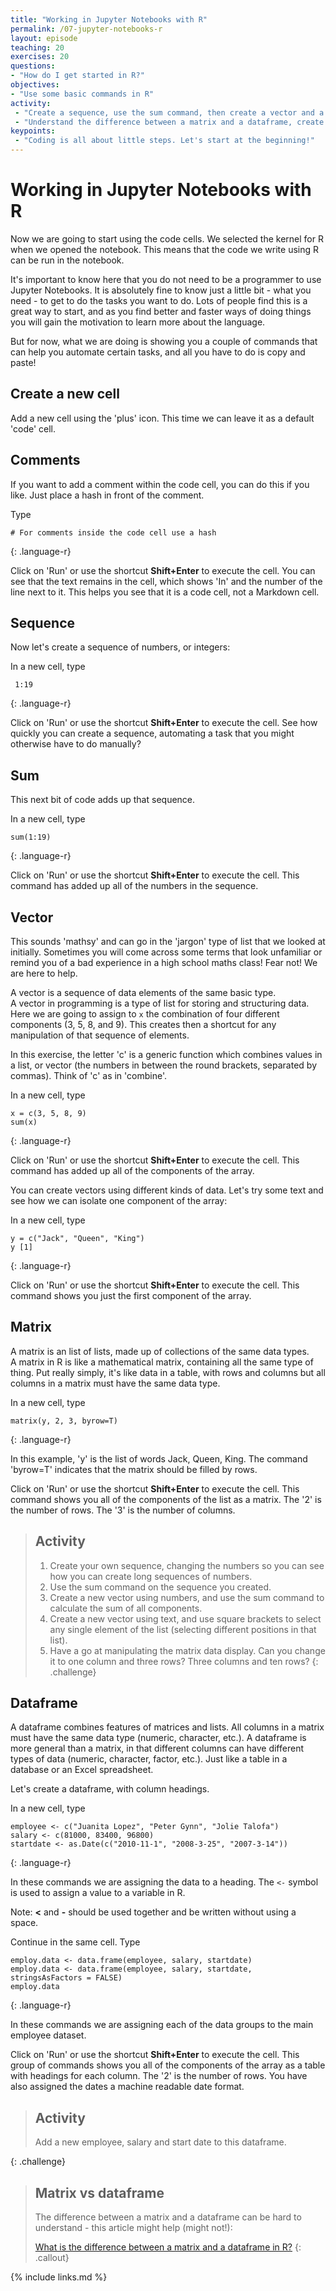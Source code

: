 ```yaml
---
title: "Working in Jupyter Notebooks with R"
permalink: /07-jupyter-notebooks-r
layout: episode
teaching: 20
exercises: 20
questions:
- "How do I get started in R?"
objectives:
- "Use some basic commands in R"
activity:
 - "Create a sequence, use the sum command, then create a vector and a matrix"
 - "Understand the difference between a matrix and a dataframe, create and add to a dataframe"
keypoints:
 - "Coding is all about little steps. Let's start at the beginning!"
---
```


# Working in Jupyter Notebooks with R

Now we are going to start using the code cells. We selected the kernel for R when
 we opened the notebook. This means that the code we write using R can be run in the notebook.

It's important to know here that you do not need to be a programmer to use Jupyter Notebooks.
 It is absolutely fine to know just a little bit - what you need - to get to do the
  tasks you want to do. Lots of people find this is a great way to start, and as you
   find better and faster ways of doing things you will gain the motivation to learn
    more about the language.

But for now, what we are doing is showing you a couple of commands that can help
 you automate certain tasks, and all you have to do is copy and paste!

## Create a new cell

Add a new cell using the 'plus' icon. This time we can leave it as a default 'code' cell.

## Comments

If you want to add a comment within the code cell, you can do this if you like.
Just place a hash in front of the comment.

Type

~~~
# For comments inside the code cell use a hash
~~~
{: .language-r}

Click on 'Run' or use the  shortcut **Shift+Enter** to execute the cell.
You can see that the text remains in the cell, which shows 'In' and the number of
 the line next to it. This helps you see that it is a code cell, not a Markdown cell.

## Sequence

Now let's create a sequence of numbers, or integers:

In a new cell, type

~~~
 1:19
~~~
{: .language-r}

Click on 'Run' or use the  shortcut **Shift+Enter** to execute the cell.
See how quickly you can create a sequence, automating a task that you might
otherwise have to do manually?

## Sum

This next bit of code adds up that sequence.

In a new cell, type

~~~
sum(1:19)
~~~
{: .language-r}

Click on 'Run' or use the  shortcut **Shift+Enter** to execute the cell.
This command has added up all of the numbers in the sequence.

## Vector

This sounds 'mathsy' and can go in the 'jargon' type of list that we looked at initially.
 Sometimes you will come across some terms that look unfamiliar or remind you
 of a bad experience in a high school maths class! Fear not! We are here to help.

A vector is a sequence of data elements of the same basic type.  
A vector in programming is a type of list for storing and structuring data.  
Here we are going to assign to `x` the combination of four different components (3, 5, 8, and 9).
 This creates then a shortcut for any manipulation of that sequence of elements.

In this exercise, the letter 'c' is a generic function which combines values in a list,
or vector (the numbers in between the round brackets, separated by commas).
Think of 'c' as in 'combine'.

In a new cell, type

~~~
x = c(3, 5, 8, 9)
sum(x)
~~~
{: .language-r}

Click on 'Run' or use the  shortcut **Shift+Enter** to execute the cell.
This command has added up all of the components of the array.

You can create vectors using different kinds of data.
Let's try some text and see how we can isolate one component of the array:

In a new cell, type

~~~
y = c("Jack", "Queen", "King")
y [1]
~~~
{: .language-r}

Click on 'Run' or use the  shortcut **Shift+Enter** to execute the cell.
This command shows you just the first component of the array.

## Matrix

A matrix is an list of lists, made up of collections of the same data types.  
A matrix in R is like a mathematical matrix, containing all the same type of thing.
Put really simply, it's like data in a table, with rows and columns but all columns
 in a matrix must have the same data type.

In a new cell, type

~~~
matrix(y, 2, 3, byrow=T)
~~~
{: .language-r}

In this example, 'y' is the list of words Jack, Queen, King.
The command 'byrow=T' indicates that the matrix should be filled by rows.

Click on 'Run' or use the  shortcut **Shift+Enter** to execute the cell.
This command shows you all of the components of the list as a matrix.
The '2' is the number of rows. The '3' is the number of columns.


> ## Activity
>
> 1. Create your own sequence, changing the numbers so you can see how you can create
 long sequences of numbers.
> 2. Use the sum command on the sequence you created.
> 3. Create a new vector using numbers, and use the sum command to calculate the sum of
all components.
> 4. Create a new vector using text, and use square brackets to select any single element
of the list (selecting different positions in that list).
> 5. Have a go at manipulating the matrix data display. Can you change it to one column
 and three rows? Three columns and ten rows?
{: .challenge}

## Dataframe

A dataframe combines features of matrices and lists. All columns in a matrix must have the same
 data type (numeric, character, etc.). A dataframe is more general than a matrix, in that
  different columns can have different types of data (numeric, character, factor, etc.).
  Just like a table in a database or an Excel spreadsheet.

Let's create a dataframe, with column headings.

In a new cell, type

~~~
employee <- c("Juanita Lopez", "Peter Gynn", "Jolie Talofa")
salary <- c(81000, 83400, 96800)
startdate <- as.Date(c("2010-11-1", "2008-3-25", "2007-3-14"))
~~~
{: .language-r}

In these commands we are assigning the data to a heading.
The `<-` symbol is used to assign a value to a variable in R.

Note: **<** and **-** should be used together and be written without using a space.

Continue in the same cell. Type

~~~
employ.data <- data.frame(employee, salary, startdate)
employ.data <- data.frame(employee, salary, startdate, stringsAsFactors = FALSE)
employ.data
~~~
{: .language-r}

In these commands we are assigning each of the data groups to the main employee dataset.

Click on 'Run' or use the  shortcut **Shift+Enter** to execute the cell.
This group of commands shows you all of the components of the array as a table with headings for each column.
The '2' is the number of rows. You have also assigned the dates a machine readable date format.


> ## Activity
>
> Add a new employee, salary and start date to this dataframe.
>
{: .challenge}

> ## Matrix vs dataframe
>
> The difference between a matrix and a dataframe can be hard to understand -
this article might help (might not!):
>
> [What is the difference between a matrix and a dataframe in R?](https://www.quora.com/What-is-the-difference-between-a-matrix-and-a-dataframe-in-R)
{: .callout}

{% include links.md %}
